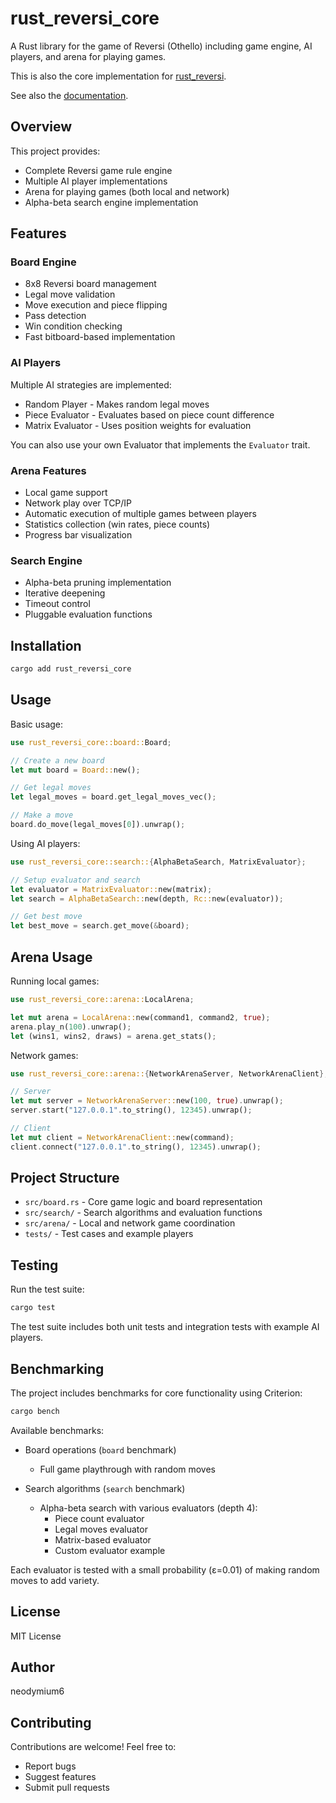 # rust_reversi_core

A Rust library for the game of Reversi (Othello) including game engine, AI players, and arena for playing games.

This is also the core implementation for [rust_reversi](https://github.com/neodymium6/rust_reversi).

See also the [documentation](https://docs.rs/rust_reversi_core).

## Overview

This project provides:

- Complete Reversi game rule engine
- Multiple AI player implementations
- Arena for playing games (both local and network)
- Alpha-beta search engine implementation

## Features

### Board Engine

- 8x8 Reversi board management
- Legal move validation
- Move execution and piece flipping
- Pass detection
- Win condition checking
- Fast bitboard-based implementation

### AI Players

Multiple AI strategies are implemented:

- Random Player - Makes random legal moves
- Piece Evaluator - Evaluates based on piece count difference
- Matrix Evaluator - Uses position weights for evaluation

You can also use your own Evaluator that implements the `Evaluator` trait.

### Arena Features

- Local game support
- Network play over TCP/IP
- Automatic execution of multiple games between players
- Statistics collection (win rates, piece counts)
- Progress bar visualization

### Search Engine

- Alpha-beta pruning implementation
- Iterative deepening
- Timeout control
- Pluggable evaluation functions

## Installation

```bash
cargo add rust_reversi_core
```

## Usage

Basic usage:

```rust
use rust_reversi_core::board::Board;

// Create a new board
let mut board = Board::new();

// Get legal moves
let legal_moves = board.get_legal_moves_vec();

// Make a move
board.do_move(legal_moves[0]).unwrap();
```

Using AI players:

```rust
use rust_reversi_core::search::{AlphaBetaSearch, MatrixEvaluator};

// Setup evaluator and search
let evaluator = MatrixEvaluator::new(matrix);
let search = AlphaBetaSearch::new(depth, Rc::new(evaluator));

// Get best move
let best_move = search.get_move(&board);
```

## Arena Usage

Running local games:

```rust
use rust_reversi_core::arena::LocalArena;

let mut arena = LocalArena::new(command1, command2, true);
arena.play_n(100).unwrap();
let (wins1, wins2, draws) = arena.get_stats();
```

Network games:

```rust
use rust_reversi_core::arena::{NetworkArenaServer, NetworkArenaClient};

// Server
let mut server = NetworkArenaServer::new(100, true).unwrap();
server.start("127.0.0.1".to_string(), 12345).unwrap();

// Client
let mut client = NetworkArenaClient::new(command);
client.connect("127.0.0.1".to_string(), 12345).unwrap();
```

## Project Structure

- `src/board.rs` - Core game logic and board representation
- `src/search/` - Search algorithms and evaluation functions
- `src/arena/` - Local and network game coordination
- `tests/` - Test cases and example players

## Testing

Run the test suite:

```bash
cargo test
```

The test suite includes both unit tests and integration tests with example AI players.

## Benchmarking

The project includes benchmarks for core functionality using Criterion:

```bash
cargo bench
```

Available benchmarks:

- Board operations (`board` benchmark)
  - Full game playthrough with random moves
  
- Search algorithms (`search` benchmark)
  - Alpha-beta search with various evaluators (depth 4):
    - Piece count evaluator
    - Legal moves evaluator
    - Matrix-based evaluator
    - Custom evaluator example

Each evaluator is tested with a small probability (ε=0.01) of making random moves to add variety.

## License

MIT License

## Author

neodymium6

## Contributing

Contributions are welcome! Feel free to:

- Report bugs
- Suggest features
- Submit pull requests
